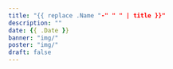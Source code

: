 ```yaml
---
title: "{{ replace .Name "-" " " | title }}"
description: ""
date: {{ .Date }}
banner: "img/"
poster: "img/"
draft: false
---
```


